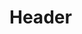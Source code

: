 <!-- TITLE: NITOS -->
<!-- SUBTITLE: Network Implementation Testbed Using Open Source platforms -->

# Header